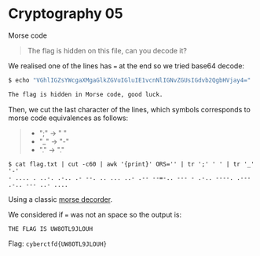# Cryptography 05
Morse code

> The flag is hidden on this file, can you decode it?

We realised one of the lines has `=` at the end so we tried base64 decode:
```bash
$ echo "VGhlIGZsYWcgaXMgaGlkZGVuIGluIE1vcnNlIGNvZGUsIGdvb2QgbHVjay4=" | base64 -d

The flag is hidden in Morse code, good luck.
```

Then, we cut the last character of the lines, which symbols corresponds to morse code equivalences as follows:

> - ";" -> " "
> - "_" -> "-"
> - "." -> "."


```
$ cat flag.txt | cut -c60 | awk '{print}' ORS='' | tr ';' ' ' | tr '_' '-' 
- .... . ..-. .-.. .- --. .. ... ..- .-- --=-.. --- - .-.. ----. .--- .-.. --- ..- ....
```

Using a classic [morse decorder](https://morsedecoder.com/).

We considered if `=` was not an space so the output is:

```
THE FLAG IS UW8OTL9JLOUH
```

Flag: `cyberctfd{UW8OTL9JLOUH}`
